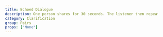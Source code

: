 ```yaml
---
title: Echoed Dialogue
description: One person shares for 30 seconds. The listener then repeats word for word, or as best they can, what the speaker said. If the echo back is satisfactory then the listener can then share for 30 seconds. If not, the original speaker re-iterates, and the listener tries again. Repeat.
category: Clarification
group: Pairs
props: ["None"]
---
```

